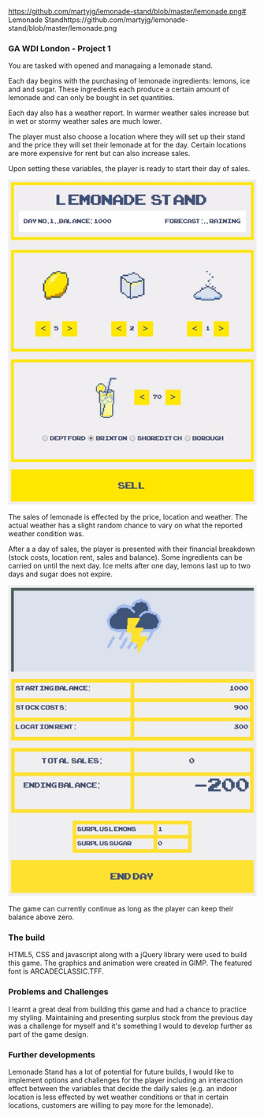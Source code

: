 https://github.com/martyjg/lemonade-stand/blob/master/lemonade.png# Lemonade Standhttps://github.com/martyjg/lemonade-stand/blob/master/lemonade.png
### GA WDI London - Project 1

You are tasked with opened and managaing a lemonade stand.

Each day begins with the purchasing of lemonade ingredients: lemons, ice and and sugar. These ingredients each produce a certain amount of lemonade and can only be bought in set quantities.

Each day also has a weather report. In warmer weather sales increase but in wet or stormy weather sales are much lower.

The player must also choose a location where they will set up their stand and the price they will set their lemonade at for the day. Certain locations are more expensive for rent but can also increase sales.

Upon setting these variables, the player is ready to start their day of sales.


![alt text](https://github.com/martyjg/lemonade-stand/blob/master/Screen-Shot-Lemonade-1.jpg "Screen 1 for Lemonade Stand")


The sales of lemonade is effected by the price, location and weather. The actual weather has a slight random chance to vary on what the reported weather condition was.

After a a day of sales, the player is presented with their financial breakdown (stock costs, location rent, sales and balance). Some ingredients can be carried on until the next day. Ice melts after one day, lemons last up to two days and sugar does not expire.


![alt text](https://github.com/martyjg/lemonade-stand/blob/master/Screen-Shot-Lemonade-2.jpg "Screen 2 for Lemonade Stand")


The game can currently continue as long as the player can keep their balance above zero.


### The build

HTML5, CSS and javascript along with a jQuery library were used to build this game.
The graphics and animation were created in GIMP.
The featured font is ARCADECLASSIC.TFF.

### Problems and Challenges

I learnt a great deal from building this game and had a chance to practice my styling. Maintaining and presenting surplus stock from the previous day was a challenge for myself and it's something I would to develop further as part of the game design.


### Further developments

Lemonade Stand has a lot of potential for future builds, I would like to implement options and challenges for the player including an interaction effect between the variables that decide the daily sales (e.g. an indoor location is less effected by wet weather conditions or that in certain locations, customers are willing to pay more for the lemonade).

